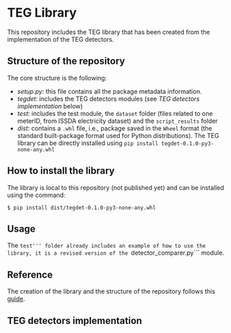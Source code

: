 # TEG Library 
This repository includes the TEG library that has been created from the implementation of the TEG detectors.

## Structure of the repository
The core structure is the following:
- *setup.py*:  this file  contains all the package metadata information. 
- *tegdet*: includes the TEG detectors modules  (see *TEG detectors implementation* below)
- *test*: includes the test module, the ```dataset``` folder (files related to one meterID, from ISSDA electricity dataset) and the ```script_results``` folder
- *dist*: contains a ```.whl``` file, i.e., package saved in the ```Wheel``` format (the standard built-package format used for Python distributions). 
The TEG library can be directly installed   using ```pip install tegdet-0.1.0-py3-none-any.whl``` 

 
## How to install the library
The library is local to this repository (not published yet) and can be installed using the command:

```$ pip install dist/tegdet-0.1.0-py3-none-any.whl```

## Usage
The ```test''' folder already includes an example of how to use the library, it is a revised version of the ```detector_comparer.py``` module.

## Reference
The creation of the library and the structure of the repository follows this  [guide](https://medium.com/analytics-vidhya/how-to-create-a-python-library-7d5aea80cc3f).


## TEG detectors implementation
